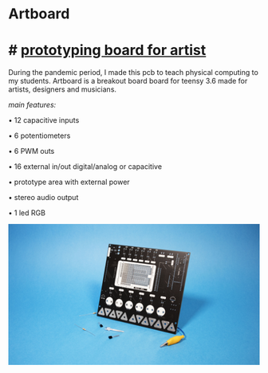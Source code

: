 
#   **Artboard**
# #  [ prototyping board for artist](https://www.youtube.com/watch?v=JZZfKKglsCU&feature=youtu.be)



During the pandemic period, I made this pcb to teach physical computing to my students.
Artboard is a breakout board board for teensy 3.6 made for artists, designers and musicians.



*main features:*


• 12 capacitive inputs

• 6 potentiometers

• 6  PWM outs

• 16 external in/out digital/analog or capacitive 

• prototype area with external power

• stereo audio output 

• 1 led RGB
 
 
 
 


![Drag Racing](https://github.com/frmurgia/Artboard_library/blob/master/art-board_01.jpg)
